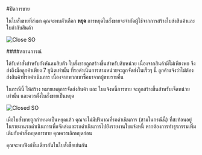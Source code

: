 <!-- add-breadcrumbs -->
#ปิดการขาย

ในใบสั่งขายที่ส่งมา คุณจะพบตัวเลือก **หยุด** การหยุดใบสั่งขายจะจำกัดผู้ใช้จากการสร้างใบส่งสินค้าและใบกำกับสินค้า

<img alt="Close SO" class="screenshot"  src="{{docs_base_url}}/assets/img/articles/close-1.png">

####สถานการณ์

ได้รับคำสั่งสำหรับกังหันลมสิบตัว ใบสั่งขายถูกสร้างขึ้นสำหรับสิบหน่วย เนื่องจากสินค้ามีไม่เพียงพอ จึงส่งถึงมือลูกค้าเพียง 7 ยูนิตเท่านั้น ที่รอดำเนินการสามหน่วยจะถูกจัดส่งในเร็วๆ นี้ ลูกค้าแจ้งว่าไม่ต้องส่งสินค้าที่รอดำเนินการ เนื่องจากพวกเขาซื้อมาจากผู้ขายรายอื่น

ในกรณีนี้ ให้สร้าง หมายเหตุการจัดส่งสินค้า และ ใบแจ้งหนี้การขาย จะถูกสร้างขึ้นสำหรับเจ็ดหน่วยเท่านั้น และควรตั้งใบสั่งขายเป็นหยุด

<img alt="Closed SO" class="screenshot"  src="{{docs_base_url}}/assets/img/articles/close-2.png">

เมื่อใบสั่งขายถูกกำหนดเป็นหยุดแล้ว คุณจะไม่มีปริมาณที่รอดำเนินการ (สามในกรณีนี้) ที่สะท้อนอยู่ในรายงานรอดำเนินการเพื่อจัดส่งและรอดำเนินการไปยังรายงานใบแจ้งหนี้ หากต้องการทำธุรกรรมเพิ่มเติมกับคำสั่งหยุดการขาย คุณควรเลิกหยุดก่อน

คุณจะพบฟังก์ชั่นเดียวกันในใบสั่งซื้อเช่นกัน

<!-- markdown -->